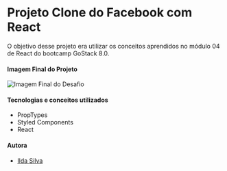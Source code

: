 
# Projeto Clone do Facebook com React

O objetivo desse projeto era utilizar os conceitos aprendidos no módulo 04 de React do bootcamp GoStack 8.0.

#### Imagem Final do Projeto

![Imagem Final do Desafio](https://raw.githubusercontent.com/ildasilva/bootcamp-gostack-8-rocketseat/master/M%C3%B3dulo%2004%20-%20Introdu%C3%A7%C3%A3o%20ao%20React/Assets/Imagem-final.PNG)

#### Tecnologias e conceitos utilizados

+ PropTypes
+ Styled Components
+ React

#### Autora

+ [Ilda Silva](https://www.linkedin.com/in/ilda-silva-neta/)
